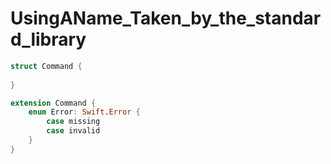 # UsingAName_Taken_by_the_standard_library

```swift
struct Command {
    
}

extension Command {
    enum Error: Swift.Error {
        case missing
        case invalid
    }
}

```
